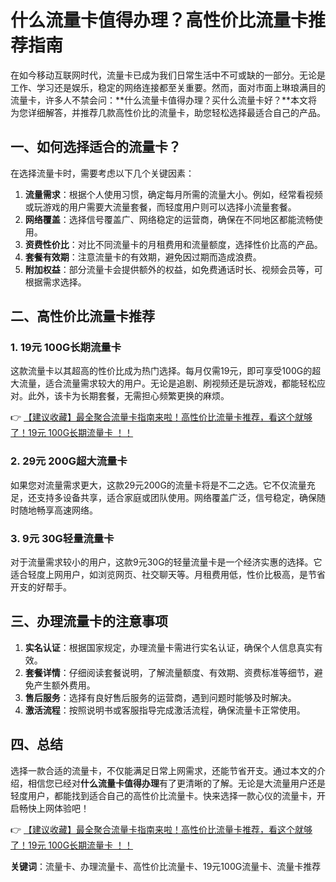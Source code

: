 # 什么流量卡值得办理？高性价比流量卡推荐指南

在如今移动互联网时代，流量卡已成为我们日常生活中不可或缺的一部分。无论是工作、学习还是娱乐，稳定的网络连接都至关重要。然而，面对市面上琳琅满目的流量卡，许多人不禁会问：**什么流量卡值得办理？买什么流量卡好？**本文将为您详细解答，并推荐几款高性价比的流量卡，助您轻松选择最适合自己的产品。

## 一、如何选择适合的流量卡？

在选择流量卡时，需要考虑以下几个关键因素：

1. **流量需求**：根据个人使用习惯，确定每月所需的流量大小。例如，经常看视频或玩游戏的用户需要大流量套餐，而轻度用户则可以选择小流量套餐。
2. **网络覆盖**：选择信号覆盖广、网络稳定的运营商，确保在不同地区都能流畅使用。
3. **资费性价比**：对比不同流量卡的月租费用和流量额度，选择性价比高的产品。
4. **套餐有效期**：注意流量卡的有效期，避免因过期而造成浪费。
5. **附加权益**：部分流量卡会提供额外的权益，如免费通话时长、视频会员等，可根据需求选择。

## 二、高性价比流量卡推荐

### 1. 19元 100G长期流量卡
这款流量卡以其超高的性价比成为热门选择。每月仅需19元，即可享受100G的超大流量，适合流量需求较大的用户。无论是追剧、刷视频还是玩游戏，都能轻松应对。此外，该卡为长期套餐，无需担心频繁更换的麻烦。

👉 [【建议收藏】最全聚合流量卡指南来啦！高性价比流量卡推荐，看这个就够了！19元 100G长期流量卡 ！！](https://bit.ly/Liuliangka)

### 2. 29元 200G超大流量卡
如果您对流量需求更大，这款29元200G的流量卡将是不二之选。它不仅流量充足，还支持多设备共享，适合家庭或团队使用。网络覆盖广泛，信号稳定，确保随时随地畅享高速网络。

### 3. 9元 30G轻量流量卡
对于流量需求较小的用户，这款9元30G的轻量流量卡是一个经济实惠的选择。它适合轻度上网用户，如浏览网页、社交聊天等。月租费用低，性价比极高，是节省开支的好帮手。

## 三、办理流量卡的注意事项

1. **实名认证**：根据国家规定，办理流量卡需进行实名认证，确保个人信息真实有效。
2. **套餐详情**：仔细阅读套餐说明，了解流量额度、有效期、资费标准等细节，避免产生额外费用。
3. **售后服务**：选择有良好售后服务的运营商，遇到问题时能够及时解决。
4. **激活流程**：按照说明书或客服指导完成激活流程，确保流量卡正常使用。

## 四、总结

选择一款合适的流量卡，不仅能满足日常上网需求，还能节省开支。通过本文的介绍，相信您已经对**什么流量卡值得办理**有了更清晰的了解。无论是大流量用户还是轻度用户，都能找到适合自己的高性价比流量卡。快来选择一款心仪的流量卡，开启畅快上网体验吧！

👉 [【建议收藏】最全聚合流量卡指南来啦！高性价比流量卡推荐，看这个就够了！19元 100G长期流量卡 ！！](https://bit.ly/Liuliangka)

**关键词**：流量卡、办理流量卡、高性价比流量卡、19元100G流量卡、流量卡推荐